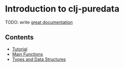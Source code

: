 # Introduction to clj-puredata

TODO: write [great documentation](http://jacobian.org/writing/what-to-write/)

## Contents
- [Tutorial](tutorial.md)
- [Main Functions](functions.md)
- [Types and Data Structures](types.md)
